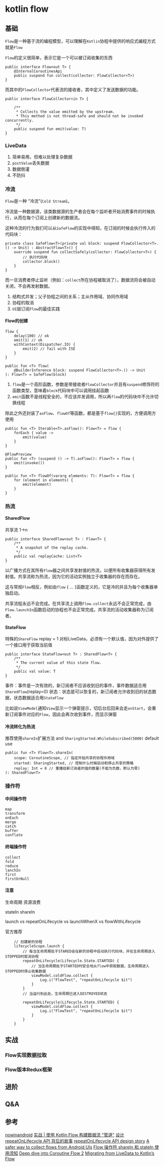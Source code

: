 # kotlin flow


## 基础

`Flow`是一种基于流的编程模型，可以理解在`Kotlin`协程中提供的响应式编程方式就是`Flow`

`Flow`的定义很简单，表示它是一个可以被订阅收集的东西
```
public interface Flow<out T> {
    @InternalCoroutinesApi
    public suspend fun collect(collector: FlowCollector<T>)
}
```

而其中的`FlowCollector`代表流的接收者，其中定义了发送数据的功能。

```
public interface FlowCollector<in T> {

    /**
     * Collects the value emitted by the upstream.
     * This method is not thread-safe and should not be invoked concurrently.
     */
    public suspend fun emit(value: T)
}
```


### LiveData

1. 简单易用，但难以处理复杂数据
2. `postValue`丢失数据
3. 数据倒灌
4. 不防抖

### 冷流

`Flow`是一种 “冷流”(`Cold Stream`)。

冷流是一种数据源，该类数据源的生产者会在每个监听者开始消费事件的时候执行，从而在每个订阅上创建新的数据流。

这种冷流的行为我们可以从`SafeFlow`的实现中得知，在订阅的时候会执行传入的代码块：

```
private class SafeFlow<T>(private val block: suspend FlowCollector<T>.() -> Unit) : AbstractFlow<T>() {
    override suspend fun collectSafely(collector: FlowCollector<T>) {
        // 执行代码块
        collector.block()
    }
}
```

而一旦消费者停止监听（例如：`collect`所在协程被取消了），数据流将会被自动关闭，不会再发射数据。

1. 结构式并发；父子协程之间的关系；主从作用域、协同作用域
2. 协程的取消
3. `UI`层订阅`Flow`的最佳实践

#### Flow的创建
```
flow {
    delay(100) // ok
    emit(1) // ok
    withContext(Dispatcher.IO) {
        emit(2) // fail with ISE
    }
}

public fun <T> flow(
    @BuilderInference block: suspend FlowCollector<T>.() -> Unit
): Flow<T> = SafeFlow(block)
```

1. `flow`是一个高阶函数，参数是带接收者`FlowCollector`并且有`suspend`修饰符的函数类型，意味着`block`代码块中可以调用挂起函数
2. `emit`函数不是线程安全的，不应该并发调用，所以再`flow`的代码块中不允许切换线程

除此之外还封装了`asFlow`、`flowOf`等函数，都是基于`flow{}`实现的，方便调用方使用

```
public fun <T> Iterable<T>.asFlow(): Flow<T> = flow {
    forEach { value ->
        emit(value)
    }
}

@FlowPreview
public fun <T> (suspend () -> T).asFlow(): Flow<T> = flow {
    emit(invoke())
}

public fun <T> flowOf(vararg elements: T): Flow<T> = flow {
    for (element in elements) {
        emit(element)
    }
}
```

### 热流

#### SharedFlow

共享流 1->n

```
public interface SharedFlow<out T> : Flow<T> {
    /**
     * A snapshot of the replay cache.
     */
    public val replayCache: List<T>
}
```

以广播方式在其所有`Flow`器之间共享发射值的热流，以便所有收集器获得所有发射值。共享流称为热流，因为它的活动实例独立于收集器的存在而存在。

这与常规`Flow`相反，例如由`flow` { ... }函数定义的，它是冷的并且为每个收集器单独启动。

共享流程永远不会完成。在共享流上调用`Flow.collect`永远不会正常完成，由`Flow.launchIn`函数启动的协程也不会正常完成。共享流的活动收集器称为订阅者。

#### StateFlow

特殊的`ShareFlow`  replay = 1 对标LiveData，必须有一个默认值，因为对外提供了一个接口用于获取当前值

```
public interface StateFlow<out T> : SharedFlow<T> {
    /**
     * The current value of this state flow.
     */
    public val value: T
}
```

事件：事件是一次有效的，新订阅者不应该收到旧的事件，事件数据适合用`SharedFlow`(replay=0)
状态：状态是可以恢复的，新订阅者允许收到旧的状态数据，状态数据适合用`StateFlow`


比如说`ViewModel`通知`View`显示一个弹窗提示，切后台后回来会走`onStart`，会重新订阅事件对应的`Flow`，因此会再次收到事件，而显示弹窗

#### 冷流转化为热流

推荐使用`shareIn`扩展方法 and `SharingStarted.WhileSubscribed(5000)` default use

```
public fun <T> Flow<T>.shareIn(
    scope: CoroutineScope, // 指定开始共享的协程作用域
    started: SharingStarted, // 控制什么时候启动和停止共享的策略
    replay: Int = 0 // 重播给新订阅者的值的数量(不能为负数，默认为零)
): SharedFlow<T>
```

### 操作符

#### 中间操作符
```
map
transform
onEach
merge
catch
buffer
conflate
```
#### 终端操作符
```
collect
fold
reduce
lanchIn
first
firstOrNull
```

#### 注意

生命周期 资源浪费

stateIn shareIn



launch vs repeatOnLifecycle vs launchWhenX vs flowWithLifecycle

官方推荐

```
    // 创建新的协程
    lifecycleScope.launch {
        // 每当生命周期处于STARED会在新的协程中启动执行代码块，并在生命周期进入STOPPED时取消协程
        repeatOnLifecycle(Lifecycle.State.STARTED) {
            // 当生命周期处于STARTED时安全地从flow中获取数据，生命周期进入STOPPED时停止收集数据
            viewModel.coldFlow.collect {
                Log.i("FlowTest", "repeatOnLifecycle $it")
            }
        }
        // 当运行到此处，生命周期已进入DESTROYED状态

        repeatOnLifecycle(Lifecycle.State.STARTED) {
            viewModel.coldFlow.collect {
                Log.i("FlowTest", "repeatOnLifecycle $it")
            }
        }
    }

```

## 实战

### Flow实现数据拉取

### Flow版本Redux框架

## 进阶

## Q&A


## 参考
[nowinandroid](https://github.com/android/nowinandroid)
[实战 | 使用 Kotlin Flow 构建数据流 "管道"](https://juejin.cn/post/7078225994871472158)
[设计 repeatOnLifecycle API 背后的故事](https://juejin.cn/post/7001371050202103838)
[repeatOnLifecycle API design story](https://medium.com/androiddevelopers/repeatonlifecycle-api-design-story-8670d1a7d333)
[A safer way to collect flows from Android UIs](https://medium.com/androiddevelopers/a-safer-way-to-collect-flows-from-android-uis-23080b1f8bda)
[Flow 操作符 shareIn 和 stateIn 使用须知](https://juejin.cn/post/6998066384290709518)
[Deep dive into Coroutine Flow 2](https://myungpyo.medium.com/deep-dive-into-coroutine-flow-2-d43ba0d1f45d)
[Migrating from LiveData to Kotlin’s Flow](https://medium.com/androiddevelopers/migrating-from-livedata-to-kotlins-flow-379292f419fb)
